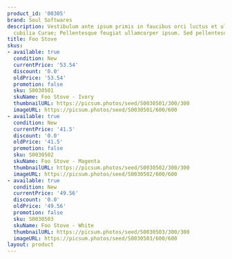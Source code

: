 ```yaml
---
product_id: '00305'
brand: Soul Softwares
description: Vestibulum ante ipsum primis in faucibus orci luctus et ultrices posuere
  cubilia Curae; Pellentesque feugiat ullamcorper ipsum. Sed pellentesque orci.
title: Foo Stove
skus:
- available: true
  condition: New
  currentPrice: '53.54'
  discount: '0.0'
  oldPrice: '53.54'
  promotion: false
  sku: S0030501
  skuName: Foo Stove - Ivory
  thumbnailURL: https://picsum.photos/seed/S0030501/300/300
  imageURL: https://picsum.photos/seed/S0030501/600/600
- available: true
  condition: New
  currentPrice: '41.5'
  discount: '0.0'
  oldPrice: '41.5'
  promotion: false
  sku: S0030502
  skuName: Foo Stove - Magenta
  thumbnailURL: https://picsum.photos/seed/S0030502/300/300
  imageURL: https://picsum.photos/seed/S0030502/600/600
- available: true
  condition: New
  currentPrice: '49.56'
  discount: '0.0'
  oldPrice: '49.56'
  promotion: false
  sku: S0030503
  skuName: Foo Stove - White
  thumbnailURL: https://picsum.photos/seed/S0030503/300/300
  imageURL: https://picsum.photos/seed/S0030503/600/600
layout: product
---
```

